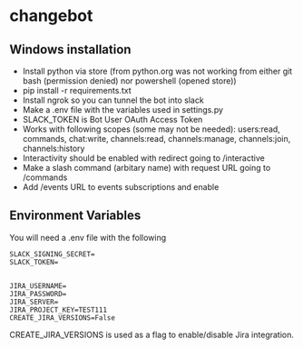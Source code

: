 # changebot

## Windows installation

- Install python via store (from python.org was not working from either git bash (permission denied) nor powershell (opened store))
- pip install -r requirements.txt
- Install ngrok so you can tunnel the bot into slack
- Make a .env file with the variables used in settings.py
- SLACK_TOKEN is Bot User OAuth Access Token
- Works with following scopes (some may not be needed): users:read, commands, chat:write, channels:read, channels:manage, channels:join, channels:history
- Interactivity should be enabled with redirect going to /interactive
- Make a slash command (arbitary name) with request URL going to /commands
- Add /events URL to events subscriptions and enable

## Environment Variables
You will need a .env file with the following
```
SLACK_SIGNING_SECRET=
SLACK_TOKEN=


JIRA_USERNAME=
JIRA_PASSWORD=
JIRA_SERVER=
JIRA_PROJECT_KEY=TEST111
CREATE_JIRA_VERSIONS=False
```

CREATE_JIRA_VERSIONS is used as a flag to enable/disable Jira integration.